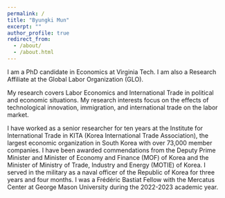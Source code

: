 ```yaml
---
permalink: /
title: "Byungki Mun"
excerpt: ""
author_profile: true
redirect_from: 
  - /about/
  - /about.html
---
```


I am a PhD candidate in Economics at Virginia Tech. I am also a Research Affiliate at the Global Labor Organization (GLO).

My research covers Labor Economics and International Trade in political and economic situations. My research interests focus on the effects of technological innovation, immigration, and international trade on the labor market. 

I have worked as a senior researcher for ten years at the Institute for International Trade in KITA (Korea International Trade Association), the largest economic organization in South Korea with over 73,000 member companies. I have been awarded commendations from the Deputy Prime Minister and Minister of Economy and Finance (MOF) of Korea and the Minister of Ministry of Trade, Industry and Energy (MOTIE) of Korea. I served in the military as a naval officer of the Republic of Korea for three years and four months. I was a Frédéric Bastiat Fellow with the Mercatus Center at George Mason University during the 2022-2023 academic year.
